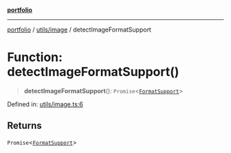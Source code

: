 [**portfolio**](../../../README.md)

***

[portfolio](../../../modules.md) / [utils/image](../README.md) / detectImageFormatSupport

# Function: detectImageFormatSupport()

> **detectImageFormatSupport**(): `Promise`\<[`FormatSupport`](../interfaces/FormatSupport.md)\>

Defined in: [utils/image.ts:6](https://github.com/tnorlund/Portfolio/blob/2832e31679a96a0072d335c241e9fee4ea32b107/portfolio/utils/image.ts#L6)

## Returns

`Promise`\<[`FormatSupport`](../interfaces/FormatSupport.md)\>
